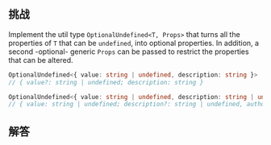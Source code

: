 ## 挑战



Implement the util type `OptionalUndefined<T, Props>` that turns all the properties of `T` that can be `undefined`, into optional properties. In addition, a second -optional- generic `Props` can be passed to restrict the properties that can be altered.

```ts
OptionalUndefined<{ value: string | undefined, description: string }>
// { value?: string | undefined; description: string }

OptionalUndefined<{ value: string | undefined, description: string | undefined, author: string | undefined }, 'description' | 'author'>
// { value: string | undefined; description?: string | undefined, author?: string | undefined }
```


## 解答

